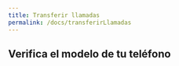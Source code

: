 ```yaml
---
title: Transferir llamadas
permalink: /docs/transferirLlamadas
---
```


## Verifica el modelo de tu teléfono